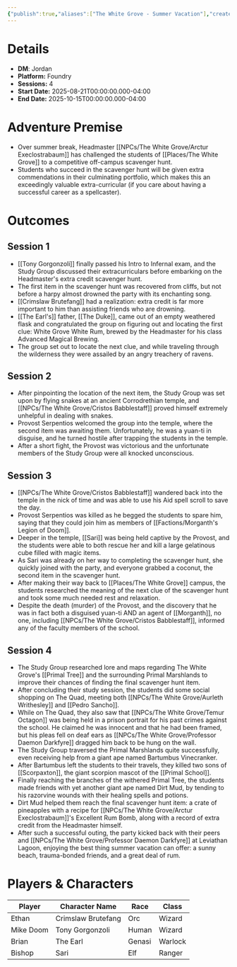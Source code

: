 ```yaml
---
{"publish":true,"aliases":["The White Grove - Summer Vacation"],"created":"2025-08-16T21:13:04.000-04:00","modified":"2025-10-22T09:32:48.315-04:00","published":"2025-10-22T09:32:48.315-04:00","cssclasses":"","DM":"Jordan","Players":["Ethan","Mike Doom","Brian","Bishop"],"Platform":"Foundry","Sessions":4,"Start Date":"2025-08-21","End Date":"2025-10-15","Authors":["Jordan"]}
---
```


# Details
- **DM**: Jordan
- **Platform:** Foundry
- **Sessions:** 4
- **Start Date:** 2025-08-21T00:00:00.000-04:00
- **End Date:** 2025-10-15T00:00:00.000-04:00

# Adventure Premise
- Over summer break, Headmaster [[NPCs/The White Grove/Arctur Execlostrabaum]] has challenged the students of [[Places/The White Grove]] to a competitive off-campus scavenger hunt.
- Students who succeed in the scavenger hunt will be given extra commendations in their culminating portfolio, which makes this an exceedingly valuable extra-curricular (if you care about having a successful career as a spellcaster).

# Outcomes

## Session 1
- [[Tony Gorgonzoli]] finally passed his Intro to Infernal exam, and the Study Group discussed their extracurriculars before embarking on the Headmaster's extra credit scavenger hunt.
- The first item in the scavenger hunt was recovered from cliffs, but not before a harpy almost drowned the party with its enchanting song.
- [[Crimslaw Brutefang]] had a realization: extra credit is far more important to him than assisting friends who are drowning.
- [[The Earl's]] father, [[The Duke]], came out of an empty weathered flask and congratulated the group on figuring out and locating the first clue: White Grove White Rum, brewed by the Headmaster for his class Advanced Magical Brewing.
- The group set out to locate the next clue, and while traveling through the wilderness they were assailed by an angry treachery of ravens.

## Session 2
- After pinpointing the location of the next item, the Study Group was set upon by flying snakes at an ancient Corrodrethian temple, and [[NPCs/The White Grove/Cristos Babblestaff]] proved himself extremely unhelpful in dealing with snakes.
- Provost Serpentios welcomed the group into the temple, where the second item was awaiting them. Unfortunately, he was a yuan-ti in disguise, and he turned hostile after trapping the students in the temple.
- After a short fight, the Provost was victorious and the unfortunate members of the Study Group were all knocked unconscious.

## Session 3
- [[NPCs/The White Grove/Cristos Babblestaff]] wandered back into the temple in the nick of time and was able to use his Aid spell scroll to save the day.
- Provost Serpentios was killed as he begged the students to spare him, saying that they could join him as members of [[Factions/Morganth's Legion of Doom]].
- Deeper in the temple, [[Sari]] was being held captive by the Provost, and the students were able to both rescue her and kill a large gelatinous cube filled with magic items.
- As Sari was already on her way to completing the scavenger hunt, she quickly joined with the party, and everyone grabbed a coconut, the second item in the scavenger hunt.
- After making their way back to [[Places/The White Grove]] campus, the students researched the meaning of the next clue of the scavenger hunt and took some much needed rest and relaxation.
- Despite the death (murder) of the Provost, and the discovery that he was in fact both a disguised yuan-ti AND an agent of [[Morganth]], no one, including [[NPCs/The White Grove/Cristos Babblestaff]], informed any of the faculty members of the school.

## Session 4
- The Study Group researched lore and maps regarding The White Grove's [[Primal Tree]] and the surrounding Primal Marshlands to improve their chances of finding the final scavenger hunt item.
- After concluding their study session, the students did some social shopping on The Quad, meeting both [[NPCs/The White Grove/Aurleth Writhesley]] and [[Pedro Sancho]].
- While on The Quad, they also saw that [[NPCs/The White Grove/Temur Octagon]] was being held in a prison portrait for his past crimes against the school. He claimed he was innocent and that he had been framed, but his pleas fell on deaf ears as [[NPCs/The White Grove/Professor Daemon Darkfyre]] dragged him back to be hung on the wall.
- The Study Group traversed the Primal Marshlands quite successfully, even receiving help from a giant ape named Bartumbus Vinecranker. 
- After Bartumbus left the students to their travels, they killed two sons of [[Scorpaxton]], the giant scorpion mascot of the [[Primal School]]. 
- Finally reaching the branches of the withered Primal Tree, the students made friends with yet another giant ape named Dirt Mud, by tending to his razorvine wounds with their healing spells and potions.
- Dirt Mud helped them reach the final scavenger hunt item: a crate of pineapples with a recipe for [[NPCs/The White Grove/Arctur Execlostrabaum]]'s Excellent Rum Bomb, along with a record of extra credit from the Headmaster himself.
- After such a successful outing, the party kicked back with their peers and [[NPCs/The White Grove/Professor Daemon Darkfyre]] at Leviathan Lagoon, enjoying the best thing summer vacation can offer: a sunny beach, trauma-bonded friends, and a great deal of rum.

# Players & Characters
| Player              | Character Name     | Race   | Class   |
| ------------------- | ------------------ | ------ | ------- |
| Ethan | Crimslaw Brutefang | Orc    | Wizard  |
| Mike Doom | Tony Gorgonzoli    | Human  | Wizard  |
| Brian | The Earl           | Genasi | Warlock |
| Bishop | Sari               | Elf    | Ranger  |
